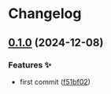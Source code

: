 # Changelog

## [0.1.0](https://github.com/hugomods/jsend/compare/v0.0.1...v0.1.0) (2024-12-08)


### Features ✨

* first commit ([f51bf02](https://github.com/hugomods/jsend/commit/f51bf022d4dd5c77be38e81f1fbe6da30b972872))
